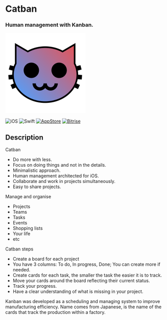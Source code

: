 # Catban
### Human management with Kanban.

<img src="Design/logo.png" height="250" alt="Catban"/>

![iOS](https://img.shields.io/badge/iOS-9.0%2B-blue.svg)
![Swift](https://img.shields.io/badge/Swift-4.2-blue.svg)
[![AppStore](https://img.shields.io/itunes/v/1363004864.svg)](https://itunes.apple.com/us/app/catban/id1363004864)
[![Bitrise](https://app.bitrise.io/app/807a375d287b2f0b/status.svg?token=lutdvZqnAiBoLp3vkTwX8w)](https://app.bitrise.io/app/807a375d287b2f0b)


## Description

Catban
- Do more with less.
- Focus on doing things and not in the details.
- Minimalistic approach.
- Human management architected for iOS.
- Collaborate and work in projects simultaneously.
- Easy to share projects.

Manage and organise
- Projects
- Teams
- Tasks
- Events
- Shopping lists
- Your life
- etc

Catban steps
- Create a board for each project
- You have 3 columns: To do, In progress, Done; You can create more if needed.
- Create cards for each task, the smaller the task the easier it is to track.
- Move your cards around the board reflecting their current status.
- Track your progress.
- Have a clear understanding of what is missing in your project.

Kanban was developed as a scheduling and managing system to improve manufacturing efficiency.
Name comes from Japanese, is the name of the cards that track the production within a factory.
